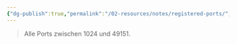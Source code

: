 ```yaml
---
{"dg-publish":true,"permalink":"/02-resources/notes/registered-ports/","tags":["netzwerk/ip/ipv4","netzwerk/protokoll"],"noteIcon":"","updated":"2025-09-05T10:12:31.618+02:00"}
---
```


>Alle Ports zwischen 1024 und 49151.